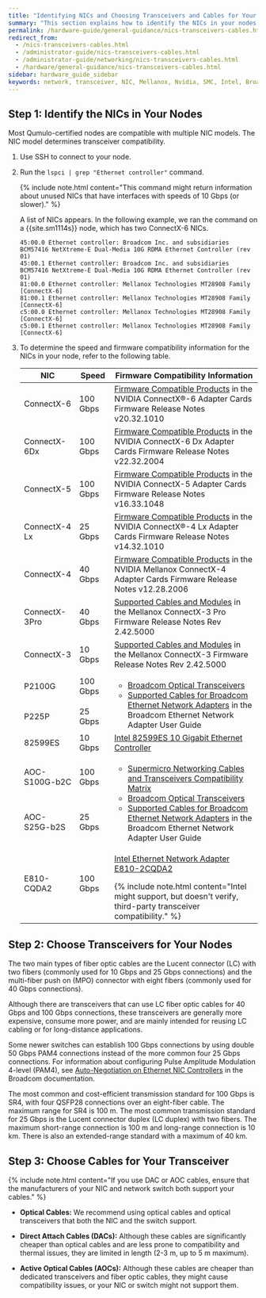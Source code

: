 ```yaml
---
title: "Identifying NICs and Choosing Transceivers and Cables for Your Qumulo Node"
summary: "This section explains how to identify the NICs in your nodes and choose the correct transceivers and cables."
permalink: /hardware-guide/general-guidance/nics-transceivers-cables.html
redirect_from:
  - /nics-transceivers-cables.html
  - /administrator-guide/nics-transceivers-cables.html
  - /administrator-guide/networking/nics-transceivers-cables.html
  - /hardware/general-guidance/nics-transceivers-cables.html
sidebar: hardware_guide_sidebar
keywords: network, transceiver, NIC, Mellanox, Nvidia, SMC, Intel, Broadcom, short range, long range, fiber, optic, cable
---
```


## Step 1: Identify the NICs in Your Nodes
Most Qumulo-certified nodes are compatible with multiple NIC models. The NIC model determines transceiver compatibility.

1. Use SSH to connect to your node.

1. Run the `lspci | grep "Ethernet controller"` command.

   {% include note.html content="This command might return information about unused NICs that have interfaces with speeds of 10 Gbps (or slower)." %}

   A list of NICs appears. In the following example, we ran the command on a {{site.sm1114s}} node, which has two ConnectX-6 NICs.

   ```
   45:00.0 Ethernet controller: Broadcom Inc. and subsidiaries BCM57416 NetXtreme-E Dual-Media 10G RDMA Ethernet Controller (rev 01)
   45:00.1 Ethernet controller: Broadcom Inc. and subsidiaries BCM57416 NetXtreme-E Dual-Media 10G RDMA Ethernet Controller (rev 01)
   81:00.0 Ethernet controller: Mellanox Technologies MT28908 Family [ConnectX-6]
   81:00.1 Ethernet controller: Mellanox Technologies MT28908 Family [ConnectX-6]
   c5:00.0 Ethernet controller: Mellanox Technologies MT28908 Family [ConnectX-6]
   c5:00.1 Ethernet controller: Mellanox Technologies MT28908 Family [ConnectX-6]
   ```
   
1. To determine the speed and firmware compatibility information for the NICs in your node, refer to the following table.

   <table>
     <thead>
       <tr>
         <th>NIC</th>
         <th>Speed</th>
         <th>Firmware Compatibility Information</th>
       </tr>
     </thead>
     <tbody>
       <tr>
         <td>ConnectX-6</td>
         <td>100 Gbps</td>
         <td><a href="https://docs.nvidia.com/networking/display/ConnectX6Firmwarev20321010/Firmware+Compatible+Products">Firmware Compatible Products</a> in the NVIDIA ConnectX®-6 Adapter Cards Firmware Release Notes v20.32.1010</td>
       </tr>
       <tr>
         <td>ConnectX-6Dx</td>
         <td>100 Gbps</td>
         <td><a href="https://docs.nvidia.com/networking/display/ConnectX6DxFirmwarev22322004/Firmware+Compatible+Products">Firmware Compatible Products</a> in the NVIDIA ConnectX-6 Dx Adapter Cards Firmware Release Notes v22.32.2004</td>
       </tr>
       <tr>
         <td>ConnectX-5</td>
         <td>100 Gbps</td>
         <td><a href="https://docs.nvidia.com/networking/display/ConnectX5Firmwarev16331048/Firmware+Compatible+Products">Firmware Compatible Products</a> in the NVIDIA ConnectX-5 Adapter Cards Firmware Release Notes v16.33.1048</td>
       </tr>
       <tr>
         <td>ConnectX-4 Lx</td>
         <td>25 Gbps</td>
         <td><a href="https://docs.nvidia.com/networking/display/ConnectX4LxFirmwarev14321010/Firmware+Compatible+Products">Firmware Compatible Products</a> in the NVIDIA ConnectX®-4 Lx Adapter Cards Firmware Release Notes v14.32.1010</td>
       </tr>
       <tr>
         <td>ConnectX-4</td>
         <td>40 Gbps</td>
         <td><a href="https://docs.nvidia.com/networking/display/ConnectX4Firmwarev12282006/Firmware+Compatible+Products">Firmware Compatible Products</a> in the NVIDIA Mellanox ConnectX-4 Adapter Cards Firmware Release Notes v12.28.2006</td>
       </tr>
       <tr>
         <td>ConnectX-3Pro</td>
         <td>40 Gbps</td>
         <td><a href="https://network.nvidia.com/related-docs/firmware/ConnectX3Pro-FW-2_42_5000-release_notes.pdf#page=8">Supported Cables and Modules</a> in the Mellanox ConnectX-3 Pro Firmware Release Notes Rev 2.42.5000</td>
       </tr>
       <tr>
         <td>ConnectX-3</td>
         <td>10 Gbps</td>
         <td><a href="https://network.nvidia.com/pdf/firmware/ConnectX3-FW-2_42_5000-release_notes.pdf#page=7">Supported Cables and Modules</a> in the Mellanox ConnectX-3 Firmware Release Notes Rev 2.42.5000</td>
       </tr>
       <tr>
         <td>P2100G</td>
         <td>100 Gbps</td>
         <td rowspan=2>
           <ul>
             <li><a href="https://www.broadcom.com/products/fiber-optic-modules-components/networking/optical-transceivers">Broadcom Optical Transceivers</a></li>
             <li><a href="https://techdocs.broadcom.com/us/en/storage-and-ethernet-connectivity/ethernet-nic-controllers/bcm957xxx/adapters/installation/connecting-the-network-cables.html">Supported Cables for Broadcom Ethernet Network Adapters</a> in the Broadcom Ethernet Network Adapter User Guide</li>
           </ul>
         </td>
       </tr>
       <tr>
         <td>P225P</td>
         <td>25 Gbps</td>
       </tr>
       <tr>
         <td>82599ES</td>
         <td>10 Gbps</td>
         <td><a href="https://www.intel.com/content/www/us/en/products/sku/41282/intel-82599es-10-gigabit-ethernet-controller/specifications.html">Intel 82599ES 10 Gigabit Ethernet Controller</a></td>
       </tr>
       <tr>
         <td>AOC-S100G-b2C</td>
         <td>100 Gbps</td>
         <td rowspan=2>
           <ul>
             <li><a href="https://www.supermicro.com/en/support/resources/aoc/cables-transceivers">Supermicro Networking Cables and Transceivers Compatibility Matrix</a></li>
             <li><a href="https://www.broadcom.com/products/fiber-optic-modules-components/networking/optical-transceivers">Broadcom Optical Transceivers</a></li>
             <li><a href="https://techdocs.broadcom.com/us/en/storage-and-ethernet-connectivity/ethernet-nic-controllers/bcm957xxx/adapters/installation/connecting-the-network-cables.html">Supported Cables for Broadcom Ethernet Network Adapters</a> in the Broadcom Ethernet Network Adapter User Guide</li>
           </ul>
         </td>
       </tr>
       <tr>
         <td>AOC-S25G-b2S</td>
         <td>25 Gbps</td>
       </tr>
       <tr>
         <td>E810-CQDA2</td>
         <td>100 Gbps</td>
         <td>
           <p><a href="https://compatibleproducts.intel.com/ProductDetails?activeModule=Intel%C2%AE%20Ethernet&prdName=Intel%C2%AE%20Ethernet%20Network%20Adapter%20E810-2CQDA2">Intel Ethernet Network Adapter E810-2CQDA2</a></p>
           {% include note.html content="Intel might support, but doesn't verify, third-party transceiver compatibility." %}
         </td>
       </tr>
     </tbody>
     </table>


## Step 2: Choose Transceivers for Your Nodes
The two main types of fiber optic cables are the Lucent connector (LC) with two fibers (commonly used for 10 Gbps and 25 Gbps connections) and the multi-fiber push on (MPO) connector with eight fibers (commonly used for 40 Gbps connections).

Although there are transceivers that can use LC fiber optic cables for 40 Gbps and 100 Gbps connections, these transceivers are generally more expensive, consume more power, and are mainly intended for reusing LC cabling or for long-distance applications.

Some newer switches can establish 100 Gbps connections by using double 50 Gbps PAM4 connections instead of the more common four 25 Gbps connections. For information about configuring Pulse Amplitude Modulation 4-level (PAM4), see [Auto-Negotiation on Ethernet NIC Controllers](https://techdocs.broadcom.com/us/en/storage-and-ethernet-connectivity/ethernet-nic-controllers/bcm957xxx/1-0/Configuration-adapter/auto-negotiation-configuration.html) in the Broadcom documentation.

The most common and cost-efficient transmission standard for 100 Gbps is SR4, with four QSFP28 connections over an eight-fiber cable. The maximum range for SR4 is 100 m. The most common transmission standard for 25 Gbps is the Lucent connector duplex (LC duplex) with two fibers. The maximum short-range connection is 100 m and long-range connection is 10 km. There is also an extended-range standard with a maximum of 40 km.


## Step 3: Choose Cables for Your Transceiver

{% include note.html content="If you use DAC or AOC cables, ensure that the manufacturers of your NIC and network switch both support your cables." %}

* **Optical Cables:** We recommend using optical cables and optical transceivers that both the NIC and the switch support.

* **Direct Attach Cables (DACs):** Although these cables are significantly cheaper than optical cables and are less prone to compatibility and thermal issues, they are limited in length (2-3 m, up to 5 m maximum).

* **Active Optical Cables (AOCs):** Although these cables are cheaper than dedicated transceivers and fiber optic cables, they might cause compatibility issues, or your NIC or switch might not support them.
